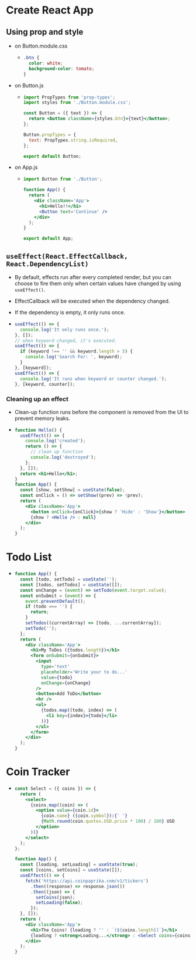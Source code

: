 # Create React App

## Using prop and style

- on Button.module.css

  - ```css
    .btn {
      color: white;
      background-color: tomato;
    }
    ```

- on Button.js

  - ```jsx
    import PropTypes from 'prop-types';
    import styles from './Button.module.css';

    const Button = ({ text }) => {
      return <button className={styles.btn}>{text}</button>;
    };

    Button.propTypes = {
      text: PropTypes.string.isRequired,
    };

    export default Button;
    ```

- on App.js

  - ```jsx
    import Button from './Button';

    function App() {
      return (
        <div className='App'>
          <h1>Hello!!</h1>
          <Button text='Continue' />
        </div>
      );
    }

    export default App;
    ```

## `useEffect(React.EffectCallback, React.DependencyList)`

- By default, effects run after every completed render, but you can choose to fire them only when certain values have changed by using `useEffect()`.

- EffectCallback will be executed when the dependency changed.

- If the dependency is empty, it only runs once.

- ```jsx
  useEffect(() => {
    console.log('It only runs once.');
  }, []);
  // when keyword changed, it's executed.
  useEffect(() => {
    if (keyword !== '' && keyword.length > 5) {
      console.log('Search For: ', keyword);
    }
  }, [keyword]);
  useEffect(() => {
    console.log('It runs when keyword or counter changed.');
  }, [keyword, counter]);
  ```

### Cleaning up an effect

- Clean-up function runs before the component is removed from the UI to prevent memory leaks.

- ```jsx
  function Hello() {
    useEffect(() => {
      console.log('created');
      return () => {
        // clean up function
        console.log('destroyed');
      };
    }, []);
    return <h1>Hello</h1>;
  }
  function App() {
    const [show, setShow] = useState(false);
    const onClick = () => setShow((prev) => !prev);
    return (
      <div className='App'>
        <button onClick={onClick}>{show ? 'Hide' : 'Show'}</button>
        {show ? <Hello /> : null}
      </div>
    );
  }
  ```

# Todo List

- ```jsx
  function App() {
    const [todo, setTodo] = useState('');
    const [todos, setTodos] = useState([]);
    const onChange = (event) => setTodo(event.target.value);
    const onSubmit = (event) => {
      event.preventDefault();
      if (todo === '') {
        return;
      }
      setTodos((currentArray) => [todo, ...currentArray]);
      setTodo('');
    };
    return (
      <div className='App'>
        <h1>My ToDos ({todos.length})</h1>
        <form onSubmit={onSubmit}>
          <input
            type='text'
            placeholder='Write your to do...'
            value={todo}
            onChange={onChange}
          />
          <button>Add ToDo</button>
          <hr />
          <ul>
            {todos.map((todo, index) => (
              <li key={index}>{todo}</li>
            ))}
          </ul>
        </form>
      </div>
    );
  }
  ```

# Coin Tracker

- ```jsx
  const Select = ({ coins }) => {
    return (
      <select>
        {coins.map((coin) => (
          <option value={coin.id}>
            {coin.name} ({coin.symbol}):{' '}
            {Math.round(coin.quotes.USD.price * 100) / 100} USD
          </option>
        ))}
      </select>
    );
  };

  function App() {
    const [loading, setLoading] = useState(true);
    const [coins, setCoins] = useState([]);
    useEffect(() => {
      fetch('https://api.coinpaprika.com/v1/tickers')
        .then((response) => response.json())
        .then((json) => {
          setCoins(json);
          setLoading(false);
        });
    }, []);
    return (
      <div className='App'>
        <h1>The Coins! {loading ? '' : `(${coins.length})`}</h1>
        {loading ? <strong>Loading...</strong> : <Select coins={coins} />}
      </div>
    );
  }
  ```
